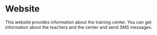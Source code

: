 # Website
This website provides information about the training center. You can get information about the teachers and the center and send SMS messages.
